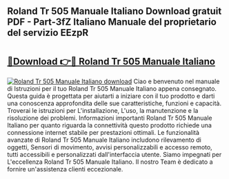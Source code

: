 ## Roland Tr 505 Manuale Italiano Download gratuit PDF - Part-3fZ Italiano Manuale del proprietario del servizio EEzpR

# <h2><a href="http://dfb8vq.blite.top/?on=Roland+Tr+505+Manuale+Italiano">🔗Download 👉🔴 Roland Tr 505 Manuale Italiano</a></h2>

[![Roland Tr 505 Manuale Italiano download](https://i.imgur.com/lujVjoI.png)](http://dfb8vq.blite.top/?on=Roland+Tr+505+Manuale+Italiano)
Ciao e benvenuto nel manuale di Istruzioni per il tuo Roland Tr 505 Manuale Italiano appena consegnato. Questa guida è progettata per aiutarti a iniziare con il tuo prodotto e darti una conoscenza approfondita delle sue caratteristiche, funzioni e capacità. Troverai le istruzioni per L'installazione, L'uso, la manutenzione e la risoluzione dei problemi. Informazioni importanti Roland Tr 505 Manuale Italiano per quanto riguarda la connettività questo prodotto richiede una connessione internet stabile per prestazioni ottimali. Le funzionalità avanzate di Roland Tr 505 Manuale Italiano includono rilevamento di oggetti, Sensori di movimento, avvisi personalizzabili e accesso remoto, tutti accessibili e personalizzati dall'interfaccia utente. Siamo impegnati per L'eccellenza Roland Tr 505 Manuale Italiano. Il nostro Team è dedicato a fornire un'assistenza clienti eccezionale.
